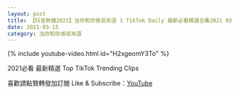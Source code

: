 ```yaml
---
layout: post
title: 【抖音熱搜2021】当你和你爸说岚语 1 TikTok Daily 最新必看精選合集2021 03 15
date: 2021-03-15
category: 当你和你爸说岚语
---
```


{% include youtube-video.html id="H2xgeomY3To" %}

2021必看 最新精選 Top TikTok Trending Clips

喜歡請點贊轉發加訂閱 Like & Subscribe：[YouTube](https://www.youtube.com/channel/UCAoR7VcanIPd04uEq_GIylA/videos)


